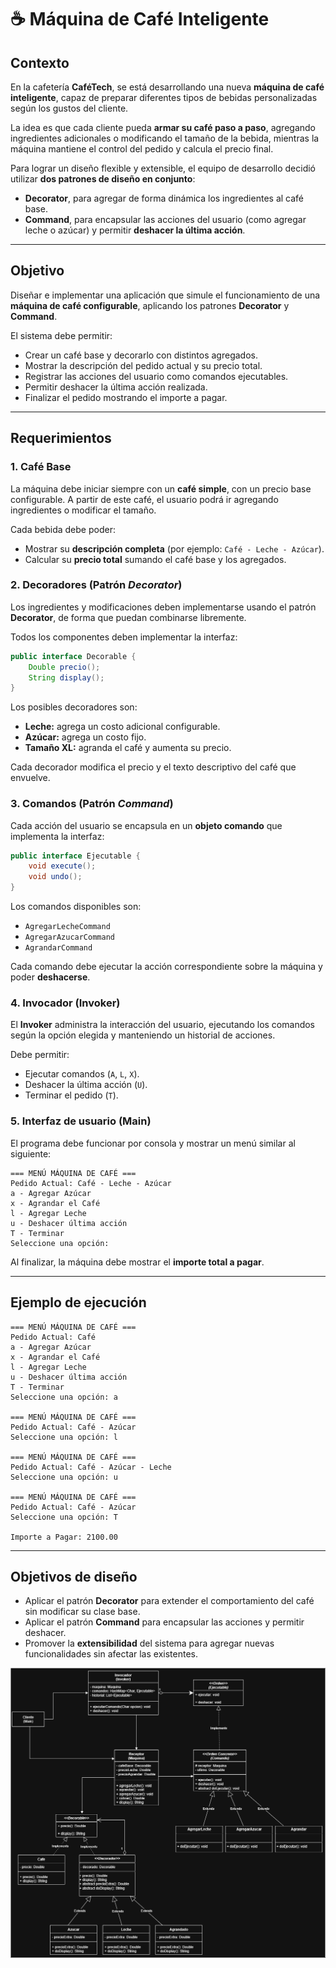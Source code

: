 # ☕ Máquina de Café Inteligente

## Contexto

En la cafetería **CaféTech**, se está desarrollando una nueva **máquina de café inteligente**, capaz de preparar diferentes tipos de bebidas personalizadas según los gustos del cliente. 

La idea es que cada cliente pueda **armar su café paso a paso**, agregando ingredientes adicionales o modificando el tamaño de la bebida, mientras la máquina mantiene el control del pedido y calcula el precio final.

Para lograr un diseño flexible y extensible, el equipo de desarrollo decidió utilizar **dos patrones de diseño en conjunto**:

- **Decorator**, para agregar de forma dinámica los ingredientes al café base.
- **Command**, para encapsular las acciones del usuario (como agregar leche o azúcar) y permitir **deshacer la última acción**.

---

## Objetivo

Diseñar e implementar una aplicación que simule el funcionamiento de una **máquina de café configurable**, aplicando los patrones **Decorator** y **Command**.

El sistema debe permitir:
- Crear un café base y decorarlo con distintos agregados.
- Mostrar la descripción del pedido actual y su precio total.
- Registrar las acciones del usuario como comandos ejecutables.
- Permitir deshacer la última acción realizada.
- Finalizar el pedido mostrando el importe a pagar.

---

## Requerimientos

### 1. Café Base

La máquina debe iniciar siempre con un **café simple**, con un precio base configurable. A partir de este café, el usuario podrá ir agregando ingredientes o modificar el tamaño.

Cada bebida debe poder:
- Mostrar su **descripción completa** (por ejemplo: `Café - Leche - Azúcar`).
- Calcular su **precio total** sumando el café base y los agregados.

### 2. Decoradores (Patrón *Decorator*)

Los ingredientes y modificaciones deben implementarse usando el patrón **Decorator**, de forma que puedan combinarse libremente.

Todos los componentes deben implementar la interfaz:

```java
public interface Decorable {
    Double precio();
    String display();
}
```

Los posibles decoradores son:
- **Leche:** agrega un costo adicional configurable.
- **Azúcar:** agrega un costo fijo.
- **Tamaño XL:** agranda el café y aumenta su precio.

Cada decorador modifica el precio y el texto descriptivo del café que envuelve.

### 3. Comandos (Patrón *Command*)

Cada acción del usuario se encapsula en un **objeto comando** que implementa la interfaz:

```java
public interface Ejecutable {
    void execute();
    void undo();
}
```

Los comandos disponibles son:
- `AgregarLecheCommand`
- `AgregarAzucarCommand`
- `AgrandarCommand`

Cada comando debe ejecutar la acción correspondiente sobre la máquina y poder **deshacerse**.

### 4. Invocador (Invoker)

El **Invoker** administra la interacción del usuario, ejecutando los comandos según la opción elegida y manteniendo un historial de acciones.

Debe permitir:
- Ejecutar comandos (`A`, `L`, `X`).
- Deshacer la última acción (`U`).
- Terminar el pedido (`T`).

### 5. Interfaz de usuario (Main)

El programa debe funcionar por consola y mostrar un menú similar al siguiente:

```
=== MENÚ MÁQUINA DE CAFÉ ===
Pedido Actual: Café - Leche - Azúcar
a - Agregar Azúcar
x - Agrandar el Café
l - Agregar Leche
u - Deshacer última acción
T - Terminar
Seleccione una opción:
```

Al finalizar, la máquina debe mostrar el **importe total a pagar**.

---

## Ejemplo de ejecución

```
=== MENÚ MÁQUINA DE CAFÉ ===
Pedido Actual: Café
a - Agregar Azúcar
x - Agrandar el Café
l - Agregar Leche
u - Deshacer última acción
T - Terminar
Seleccione una opción: a

=== MENÚ MÁQUINA DE CAFÉ ===
Pedido Actual: Café - Azúcar
Seleccione una opción: l

=== MENÚ MÁQUINA DE CAFÉ ===
Pedido Actual: Café - Azúcar - Leche
Seleccione una opción: u

=== MENÚ MÁQUINA DE CAFÉ ===
Pedido Actual: Café - Azúcar
Seleccione una opción: T

Importe a Pagar: 2100.00
```

---

## Objetivos de diseño

- Aplicar el patrón **Decorator** para extender el comportamiento del café sin modificar su clase base.
- Aplicar el patrón **Command** para encapsular las acciones y permitir deshacer.
- Promover la **extensibilidad** del sistema para agregar nuevas funcionalidades sin afectar las existentes.


![Diagrama del Proyecto](maquina-cafe.png)
